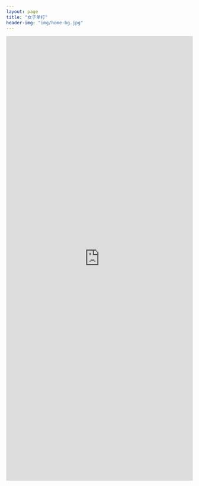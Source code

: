 ```yaml
---
layout: page
title: "女子单打"
header-img: "img/home-bg.jpg"
---
```


<iframe src="https://challonge.com/actc2023_ws/module" width="100%" height="1200" frameborder="0" scrolling="auto" allowtransparency="true"></iframe>
